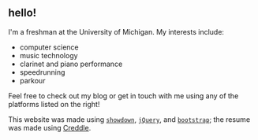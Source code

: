 ## hello!
I'm a freshman at the University of Michigan. My interests include:

* computer science
* music technology
* clarinet and piano performance
* speedrunning
* parkour

Feel free to check out my blog or get in touch with me using any of the platforms listed on the right!

This website was made using [`showdown`](https://github.com/showdownjs/showdown), [`jQuery`](http://jquery.com), and [`bootstrap`](http://getbootstrap.com/); the resume was made using [Creddle](http://creddle.io).
